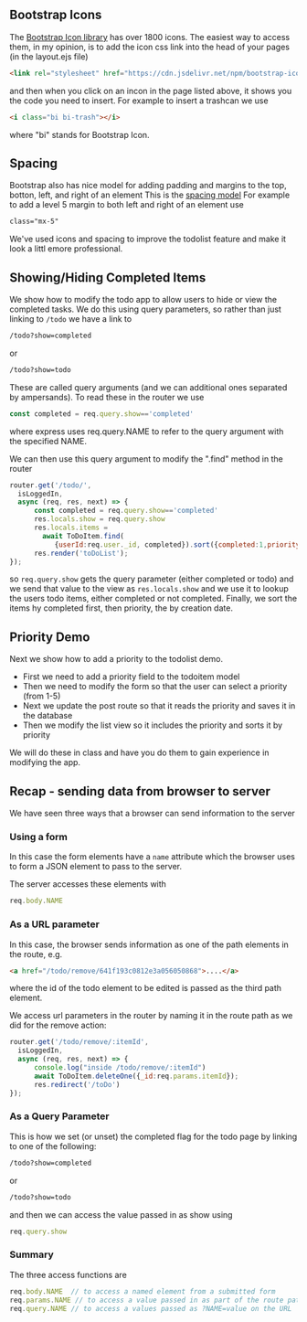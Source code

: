 ## Bootstrap Icons
The [Bootstrap Icon library](https://icons.getbootstrap.com/)
has over 1800 icons. The easiest way to access them, in my opinion,
is to add the icon css link into the head of your pages (in the layout.ejs file)

``` html
<link rel="stylesheet" href="https://cdn.jsdelivr.net/npm/bootstrap-icons@1.10.3/font/bootstrap-icons.css">
```

and then when you click on an incon in the page listed above, it shows you the code you need to insert.
For example to insert a trashcan we use
``` html
<i class="bi bi-trash"></i>
```
where "bi" stands for Bootstrap Icon.

## Spacing
Bootstrap also has nice model for adding padding and margins to the top, botton, left, and right of an element
This is the [spacing model](https://getbootstrap.com/docs/5.3/utilities/spacing/#gap)
For example to add a level 5 margin to both left and right of an element use
``` html
class="mx-5"
```
We've used icons and spacing to improve the todolist feature and make it look a littl emore professional.

## Showing/Hiding Completed Items
We show how to modify the todo app to allow users to hide or view the completed tasks.
We do this using query parameters, so rather than just linking to ```/todo```
we have a link to 
``` html
/todo?show=completed
```
or
``` html
/todo?show=todo
```
These are called query arguments (and we can additional ones separated by ampersands).
To read these in the router we use
``` javascript
const completed = req.query.show=='completed'
```
where express uses req.query.NAME to refer to the query argument with the specified NAME.

We can then use this query argument to modify the ".find" method in the router 
``` javascript
router.get('/todo/',
  isLoggedIn,
  async (req, res, next) => {
      const completed = req.query.show=='completed'
      res.locals.show = req.query.show
      res.locals.items = 
        await ToDoItem.find(
           {userId:req.user._id, completed}).sort({completed:1,priority:1,createdAt:1})
      res.render('toDoList');
});
```
so ```req.query.show``` gets the query parameter (either completed or todo)
and we send that value to the view as ```res.locals.show```
and we use it to lookup the users todo items, either completed or not completed.
Finally, we sort the items hy completed first, then priority, the by creation date.

## Priority Demo
Next we show how to add a priority to the todolist demo.

* First we need to add a priority field to the todoitem model
* Then we need to modify the form so that the user can select a priority (from 1-5)
* Next we update the post route so that it reads the priority and saves it in the database
* Then we modify the list view so it includes the priority and sorts it by priority

We will do these in class and have you do them to gain experience in modifying the app.


## Recap - sending data from browser to server
We have seen three ways that a browser can send information to the server

### Using a form
In this case the form elements have a ```name``` attribute which the browser uses to form a JSON element to pass to the server.

The server accesses these elements with
``` javascript 
req.body.NAME
```

### As a URL parameter
In this case, the browser sends information as one of the path elements in the route, e.g.
``` html
<a href="/todo/remove/641f193c0812e3a056050868">....</a>
```
where the id of the todo element to be edited is passed as the third path element.

We access url parameters in the router by naming it in the route path as we did for the remove action:
``` javascript
router.get('/todo/remove/:itemId',
  isLoggedIn,
  async (req, res, next) => {
      console.log("inside /todo/remove/:itemId")
      await ToDoItem.deleteOne({_id:req.params.itemId});
      res.redirect('/toDo')
});
```

### As a Query Parameter
This is how we set (or unset) the completed flag for the todo page by linking to one of the following:
``` html
/todo?show=completed
```
or
``` html
/todo?show=todo
```
and then we can access the value passed in as show using
``` javascript
req.query.show
```

### Summary
The three access functions are
``` javascript
req.body.NAME  // to access a named element from a submitted form
req.params.NAME // to access a value passed in as part of the route path
req.query.NAME // to access a values passed as ?NAME=value on the URL
```
